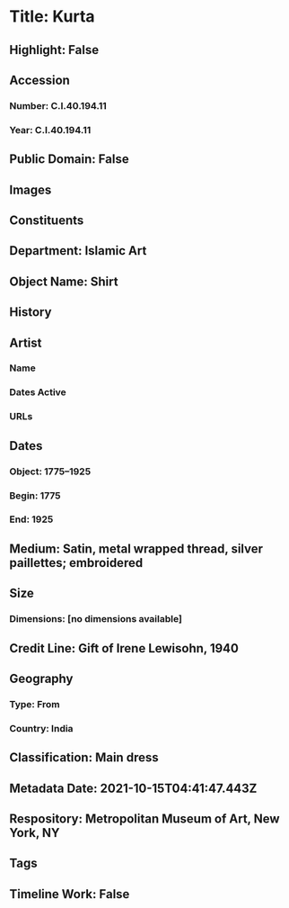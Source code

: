 # Title: Kurta
## Highlight: False
## Accession
### Number: C.I.40.194.11
### Year: C.I.40.194.11
## Public Domain: False
## Images
## Constituents
## Department: Islamic Art
## Object Name: Shirt
## History
## Artist
### Name
### Dates Active
### URLs
## Dates
### Object: 1775–1925
### Begin: 1775
### End: 1925
## Medium: Satin, metal wrapped thread, silver paillettes; embroidered
## Size
### Dimensions: [no dimensions available]
## Credit Line: Gift of Irene Lewisohn, 1940
## Geography
### Type: From
### Country: India
## Classification: Main dress
## Metadata Date: 2021-10-15T04:41:47.443Z
## Respository: Metropolitan Museum of Art, New York, NY
## Tags
## Timeline Work: False